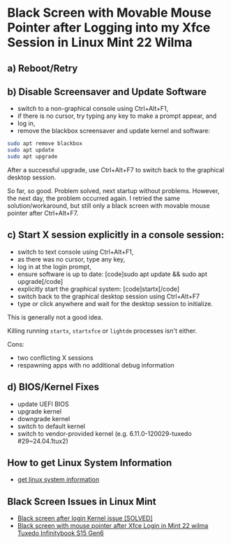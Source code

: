 # Black Screen with Movable Mouse Pointer after Logging into my Xfce Session in Linux Mint 22 Wilma

## a) Reboot/Retry

## b) Disable Screensaver and Update Software
- switch to a non-graphical console using Ctrl+Alt+F1, 
- if there is no cursor, try typing any key to make a prompt appear, and 
- log in, 
- remove the blackbox screensaver and update kernel and software:

```sh
sudo apt remove blackbox
sudo apt update
sudo apt upgrade
```

After a successful upgrade, use Ctrl+Alt+F7 to switch back to the graphical desktop session.

So far, so good. Problem solved, next startup without problems.
However, the next day, the problem occurred again.
I retried the same solution/workaround, but still only a black screen with movable mouse pointer after Ctrl+Alt+F7.

## c) Start X session explicitly in a console session:
- switch to text console using Ctrl+Alt+F1,
- as there was no cursor, type any key,
- log in at the login prompt,
- ensure software is up to date: [code]sudo apt update && sudo apt upgrade[/code]
- explicitly start the graphical system: [code]startx[/code]
- switch back to the graphical desktop session using Ctrl+Alt+F7
- type or click anywhere and wait for the desktop session to initialize.

This is generally not a good idea.

Killing running `startx`, `startxfce` or `lightdm` processes isn't either.

Cons:
- two conflicting X sessions
- respawning apps with no additional debug information

## d) BIOS/Kernel Fixes

- update UEFI BIOS
- upgrade kernel
- downgrade kernel
- switch to default kernel
- switch to vendor-provided kernel (e.g. 6.11.0-120029-tuxedo #29~24.04.1tux2)

## How to get Linux System Information
- [get linux system information](./get-linux-system-information)

## Black Screen Issues in Linux Mint
- [Black screen after login Kernel issue [SOLVED]](https://forums.linuxmint.com/viewtopic.php?t=405349)
- [Black screen with mouse pointer after Xfce Login in Mint 22 wilma Tuxedo Infinitybook S15 Gen6](https://forums.linuxmint.com/viewtopic.php?t=450484)
